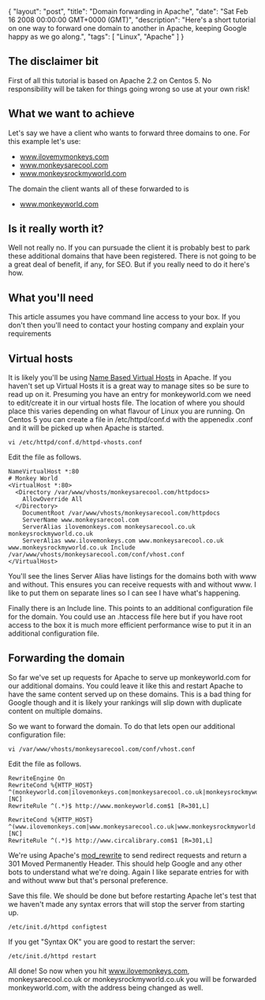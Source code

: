 {
  "layout": "post",
  "title": "Domain forwarding in Apache",
  "date": "Sat Feb 16 2008 00:00:00 GMT+0000 (GMT)",
  "description": "Here's a short tutorial on one way to forward one domain to another in Apache, keeping Google happy as we go along.",
  "tags": [
    "Linux",
    "Apache"
  ]
}

## The disclaimer bit

First of all this tutorial is based on Apache 2.2 on Centos 5. No responsibility will be taken for things going wrong so use at your own risk!

## What we want to achieve

Let's say we have a client who wants to forward three domains to one. For this example let's use: 

* www.ilovemymonkeys.com 
* www.monkeysarecool.com 
* www.monkeysrockmyworld.com 

The domain the client wants all of these forwarded to is 

* www.monkeyworld.com 

## Is it really worth it?

Well not really no. If you can pursuade the client it is probably best to park these additional domains that have been registered. There is not going to be a great deal of benefit, if any, for SEO. But if you really need to do it here's how. 

## What you'll need

This article assumes you have command line access to your box. If you don't then you'll need to contact your hosting company and explain your requirements

## Virtual hosts

It is likely you'll be using [Name Based Virtual Hosts][1] in Apache. If you haven't set up Virtual Hosts it is a great way to manage sites so be sure to read up on it. Presuming you have an entry for monkeyworld.com we need to edit/create it in our virtual hosts file. The location of where you should place this varies depending on what flavour of Linux you are running. On Centos 5 you can create a file in /etc/httpd/conf.d with the appenedix .conf and it will be picked up when Apache is started.  

    vi /etc/httpd/conf.d/httpd-vhosts.conf 

Edit the file as follows.

    NameVirtualHost *:80 
    # Monkey World 
    <VirtualHost *:80> 
      <Directory /var/www/vhosts/monkeysarecool.com/httpdocs> 
        AllowOverride All 
      </Directory> 
        DocumentRoot /var/www/vhosts/monkeysarecool.com/httpdocs 
        ServerName www.monkeysarecool.com 
        ServerAlias ilovemonkeys.com monkeysarecool.co.uk monkeysrockmyworld.co.uk 
        ServerAlias www.ilovemonkeys.com www.monkeysarecool.co.uk www.monkeysrockmyworld.co.uk Include /var/www/vhosts/monkeysarecool.com/conf/vhost.conf 
    </VirtualHost> 

You'll see the lines Server Alias have listings for the domains both with www and without. This ensures you can receive requests with and without www. I like to put them on separate lines so I can see I have what's happening.

Finally there is an Include line. This points to an additional configuration file for the domain. You could use an .htaccess file here but if you have root access to the box it is much more efficient performance wise to put it in an additional configuration file.

## Forwarding the domain

So far we've set up requests for Apache to serve up monkeyworld.com for our additional domains. You could leave it like this and restart Apache to have the same content served up on these domains. This is a bad thing for Google though and it is likely your rankings will slip down with duplicate content on multiple domains. 

So we want to forward the domain. To do that lets open our additional configuration file: 

    vi /var/www/vhosts/monkeysarecool.com/conf/vhost.conf

Edit the file as follows.

    RewriteEngine On
    RewriteCond %{HTTP_HOST} ^(monkeyworld.com|ilovemonkeys.com|monkeysarecool.co.uk|monkeysrockmyworld.co.uk) [NC] 
    RewriteRule ^(.*)$ http://www.monkeyworld.com$1 [R=301,L]

    RewriteCond %{HTTP_HOST} ^(www.ilovemonkeys.com|www.monkeysarecool.co.uk|www.monkeysrockmyworld.co.uk) [NC] 
    RewriteRule ^(.*)$ http://www.circalibrary.com$1 [R=301,L]

We're using Apache's [mod_rewrite][2] to send redirect requests and return a 301 Moved Permanently Header. This should help Google and any other bots to understand what we're doing. Again I like separate entries for with and without www but that's personal preference.

Save this file. We should be done but before restarting Apache let's test that we haven't made any syntax errors that will stop the server from starting up. 

    /etc/init.d/httpd configtest

If you get "Syntax OK" you are good to restart the server: 

    /etc/init.d/httpd restart

All done! So now when you hit www.ilovemonkeys.com, monkeysarecool.co.uk or monkeysrockmyworld.co.uk you will be forwarded monkeyworld.com, with the address being changed as well.

 [1]: http://httpd.apache.org/docs/2.2/vhosts/
 [2]: http://httpd.apache.org/docs/2.2/mod/mod_rewrite.html

